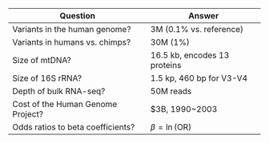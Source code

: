 | Question                          | Answer                         |
|-----------------------------------|--------------------------------|
| Variants in the human genome?     | 3M (0.1% vs. reference)        |
| Variants in humans vs. chimps?    | 30M (1%)                       |
| Size of mtDNA?                    | 16.5 kb, encodes 13 proteins   |
| Size of 16S rRNA?                 | 1.5 kp, 460 bp for V3-V4       |
| Depth of bulk RNA-seq?            | 50M reads                      |
| Cost of the Human Genome Project? | $3B, 1990~2003                 |
| Odds ratios to beta coefficients? | $\beta = \ln(\mathrm{OR})$     |
